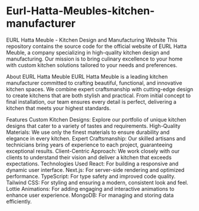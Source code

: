 # Eurl-Hatta-Meubles-kitchen-manufacturer
EURL Hatta Meuble - Kitchen Design and Manufacturing Website
This repository contains the source code for the official website of EURL Hatta Meuble, a company specializing in high-quality kitchen design and manufacturing. Our mission is to bring culinary excellence to your home with custom kitchen solutions tailored to your needs and preferences.

About EURL Hatta Meuble
EURL Hatta Meuble is a leading kitchen manufacturer committed to crafting beautiful, functional, and innovative kitchen spaces. We combine expert craftsmanship with cutting-edge design to create kitchens that are both stylish and practical. From initial concept to final installation, our team ensures every detail is perfect, delivering a kitchen that meets your highest standards.

Features
Custom Kitchen Designs: Explore our portfolio of unique kitchen designs that cater to a variety of tastes and requirements.
High-Quality Materials: We use only the finest materials to ensure durability and elegance in every kitchen.
Expert Craftsmanship: Our skilled artisans and technicians bring years of experience to each project, guaranteeing exceptional results.
Client-Centric Approach: We work closely with our clients to understand their vision and deliver a kitchen that exceeds expectations.
Technologies Used
React: For building a responsive and dynamic user interface.
Next.js: For server-side rendering and optimized performance.
TypeScript: For type safety and improved code quality.
Tailwind CSS: For styling and ensuring a modern, consistent look and feel.
Lottie Animations: For adding engaging and interactive animations to enhance user experience.
MongoDB: For managing and storing data efficiently.

